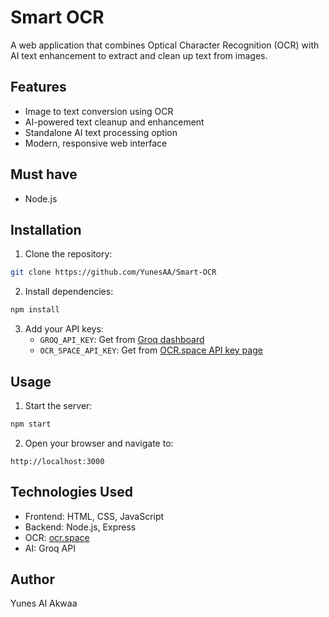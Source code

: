 # Smart OCR

A web application that combines Optical Character Recognition (OCR) with AI text enhancement to extract and clean up text from images.

## Features

- Image to text conversion using OCR
- AI-powered text cleanup and enhancement
- Standalone AI text processing option
- Modern, responsive web interface

## Must have

- Node.js

## Installation

1. Clone the repository:
```bash
git clone https://github.com/YunesAA/Smart-OCR
```

2. Install dependencies:
```bash
npm install
```

3. Add your API keys:
    - `GROQ_API_KEY`: Get from [Groq dashboard](https://console.groq.com/keys)
    - `OCR_SPACE_API_KEY`: Get from [OCR.space API key page](https://ocr.space/ocrapi)

## Usage

1. Start the server:
```bash
npm start
```

2. Open your browser and navigate to:
```
http://localhost:3000
```

## Technologies Used

- Frontend: HTML, CSS, JavaScript
- Backend: Node.js, Express
- OCR: [ocr.space](https://ocr.space/)
- AI: Groq API


## Author

Yunes Al Akwaa
